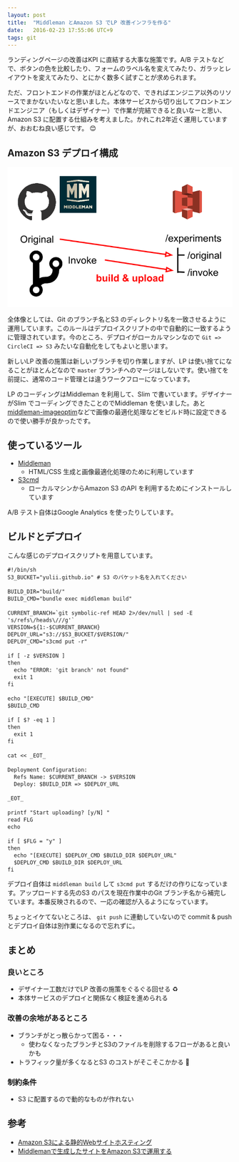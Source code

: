 ```yaml
---
layout: post
title:  "Middleman とAmazon S3 でLP 改善インフラを作る"
date:   2016-02-23 17:55:06 UTC+9
tags: git
---
```


ランディングページの改善はKPI に直結する大事な施策です。A/B テストなどで、ボタンの色を比較したり、フォームのラベル名を変えてみたり、ガラッとレイアウトを変えてみたり、とにかく数多く試すことが求められます。

ただ、フロントエンドの作業がほとんどなので、できればエンジニア以外のリソースでまかないたいなと思いました。本体サービスから切り出してフロントエンドエンジニア（もしくはデザイナー）で作業が完結できると良いなーと思い、Amazon S3 に配置する仕組みを考えました。かれこれ2年近く運用していますが、おおむね良い感じです。 :blush:


## Amazon S3 デプロイ構成

![Middleman build & upload S3](/img/posts/2016/2016-02-23-middleman-s3.png)

全体像としては、Git のブランチ名とS3 のディレクトリ名を一致させるように運用しています。このルールはデプロイスクリプトの中で自動的に一致するように管理されています。今のところ、デプロイがローカルマシンなので `Git => CircleCI => S3` みたいな自動化をしてもよいと思います。

新しいLP 改善の施策は新しいブランチを切り作業しますが、LP は使い捨てになることがほとんどなので `master` ブランチへのマージはしないです。使い捨てを前提に、通常のコード管理とは違うワークフローになっています。

LP のコーディングはMiddleman を利用して、Slim で書いています。デザイナーがSlim でコーディングできたことのでMiddleman を使いました。あと[middleman-imageoptim](https://github.com/plasticine/middleman-imageoptim)などで画像の最適化処理などをビルド時に設定できるので使い勝手が良かったです。

## 使っているツール

- [Middleman](https://middlemanapp.com/)
    - HTML/CSS 生成と画像最適化処理のために利用しています
- [S3cmd](http://s3tools.org/s3cmd)
    - ローカルマシンからAmazon S3 のAPI を利用するためにインストールしています

A/B テスト自体はGoogle Analytics を使ったりしています。

## ビルドとデプロイ

こんな感じのデプロイスクリプトを用意しています。

```
#!/bin/sh
S3_BUCKET="yulii.github.io" # S3 のバケット名を入れてください

BUILD_DIR="build/"
BUILD_CMD="bundle exec middleman build"

CURRENT_BRANCH=`git symbolic-ref HEAD 2>/dev/null | sed -E 's/refs\/heads\///g'`
VERSION=${1:-$CURRENT_BRANCH}
DEPLOY_URL="s3://$S3_BUCKET/$VERSION/"
DEPLOY_CMD="s3cmd put -r"

if [ -z $VERSION ]
then
  echo "ERROR: 'git branch' not found"
  exit 1
fi

echo "[EXECUTE] $BUILD_CMD"
$BUILD_CMD

if [ $? -eq 1 ]
then
  exit 1
fi

cat << _EOT_

Deployment Configuration:
  Refs Name: $CURRENT_BRANCH -> $VERSION
  Deploy: $BUILD_DIR => $DEPLOY_URL

_EOT_

printf "Start uploading? [y/N] "
read FLG
echo

if [ $FLG = "y" ]
then
  echo "[EXECUTE] $DEPLOY_CMD $BUILD_DIR $DEPLOY_URL"
  $DEPLOY_CMD $BUILD_DIR $DEPLOY_URL
fi
```

デプロイ自体は `middleman build` して `s3cmd put` するだけの作りになっています。アップロードする先のS3 のパスを現在作業中のGit ブランチ名から補完しています。本番反映されるので、一応の確認が入るようになっています。

ちょっとイケてないところは、 `git push` に連動していないので commit & push とデプロイ自体は別作業になるので忘れずに。

## まとめ

### 良いところ

- デザイナー工数だけでLP 改善の施策をぐるぐる回せる :recycle:
- 本体サービスのデプロイと関係なく検証を進められる

### 改善の余地があるところ

- ブランチがとっ散らかって困る・・・
    - 使わなくなったブランチとS3のファイルを削除するフローがあると良いかも
- トラフィック量が多くなるとS3 のコストがそこそこかかる :money_with_wings:

### 制約条件

- S3 に配置するので動的なものが作れない

## 参考

- [Amazon S3による静的Webサイトホスティング](http://www.slideshare.net/horiyasu/amazon-s3web-27138902)
- [Middlemanで生成したサイトをAmazon S3で運用する](http://blog.qnyp.com/2013/05/21/middleman-sync/)
